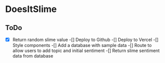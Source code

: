 # DoesItSlime

## ToDo
-[X] Return random slime value
-[] Deploy to Github
-[] Deploy to Vercel
-[] Style components
-[] Add a database with sample data
-[] Route to allow users to add topic and initial sentiment
-[] Return slime sentiment data from database